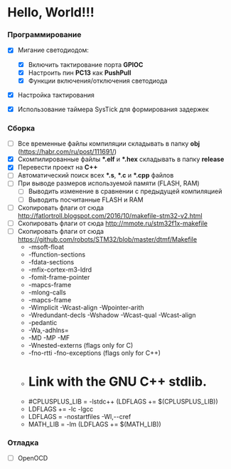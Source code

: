 Hello, World!!!
===

### Программирование

- [x] Мигание светодиодом:
  - [x] Включить тактирование порта __GPIOC__
  - [x] Настроить пин __PC13__ как __PushPull__
  - [x] Функции включения/отключения светодиода
- [x] Настройка тактирования
- [x] Использование таймера SysTick для формирования задержек


### Сборка

- [ ] Все временные файлы компиляции складывать в папку __obj__ (https://habr.com/ru/post/111691/)
- [x] Скомпилированные файлы __*.elf__ и __*.hex__ складывать в папку __release__
- [x] Перевести проект на __C++__
- [ ] Автоматический поиск всех __*.s__, __*.c__ и __*.cpp__ файлов
- [ ] При выводе размеров используемой памяти (FLASH, RAM)
  - [ ] Выводить изменение в сравнении с предыдущей компиляцией
  - [ ] Выводить посчитанные FLASH и RAM
- [ ] Скопировать флаги от сюда http://fatlortroll.blogspot.com/2016/10/makefile-stm32-v2.html
- [ ] Скопировать флаги от сюда http://mmote.ru/stm32f1x-makefile
- [ ] Скопировать флаги от сюда https://github.com/robots/STM32/blob/master/dtmf/Makefile
  - -msoft-float
  - -ffunction-sections
  - -fdata-sections
  - -mfix-cortex-m3-ldrd
  - -fomit-frame-pointer
  - -mapcs-frame
  - -mlong-calls
  - -mapcs-frame
  - -Wimplicit -Wcast-align -Wpointer-arith
  - -Wredundant-decls -Wshadow -Wcast-qual -Wcast-align
  - -pedantic
  - -Wa,-adhlns=
  - -MD -MP -MF
  - -Wnested-externs  (flags only for C)
  - -fno-rtti -fno-exceptions  (flags only for C++)
  - # Link with the GNU C++ stdlib.
  - #CPLUSPLUS_LIB = -lstdc++ (LDFLAGS += $(CPLUSPLUS_LIB))
  - LDFLAGS += -lc -lgcc 
  - LDFLAGS = -nostartfiles -Wl,--cref
  - MATH_LIB = -lm (LDFLAGS += $(MATH_LIB))

### Отладка

- [ ] OpenOCD